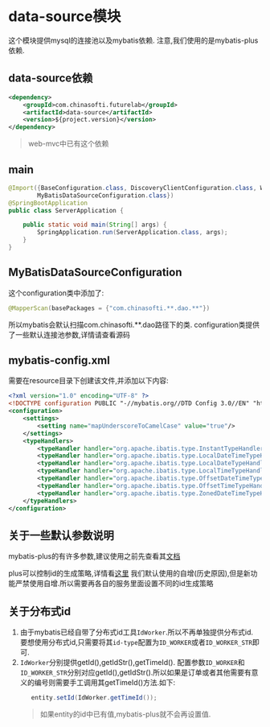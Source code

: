 # data-source模块

这个模块提供mysql的连接池以及mybatis依赖. 注意,我们使用的是mybatis-plus依赖.

## data-source依赖

```xml
<dependency>
    <groupId>com.chinasofti.futurelab</groupId>
    <artifactId>data-source</artifactId>
    <version>${project.version}</version>
</dependency>
```

> web-mvc中已有这个依赖

## main

```java
@Import({BaseConfiguration.class, DiscoveryClientConfiguration.class, WebApplication.class,
        MyBatisDataSourceConfiguration.class})
@SpringBootApplication
public class ServerApplication {

    public static void main(String[] args) {
        SpringApplication.run(ServerApplication.class, args);
    }
}
```

## MyBatisDataSourceConfiguration

这个configuration类中添加了:
```java
@MapperScan(basePackages = {"com.chinasofti.**.dao.**"})
```
所以mybatis会默认扫描com.chinasofti.**.dao路径下的类. configuration类提供了一些默认连接池参数,详情请查看源码

## mybatis-config.xml

需要在resource目录下创建该文件,并添加以下内容:

```xml
<?xml version="1.0" encoding="UTF-8" ?>
<!DOCTYPE configuration PUBLIC "-//mybatis.org//DTD Config 3.0//EN" "http://mybatis.org/dtd/mybatis-3-config.dtd">
<configuration>
    <settings>
        <setting name="mapUnderscoreToCamelCase" value="true"/>
    </settings>
    <typeHandlers>
        <typeHandler handler="org.apache.ibatis.type.InstantTypeHandler" />
        <typeHandler handler="org.apache.ibatis.type.LocalDateTimeTypeHandler" />
        <typeHandler handler="org.apache.ibatis.type.LocalDateTypeHandler" />
        <typeHandler handler="org.apache.ibatis.type.LocalTimeTypeHandler" />
        <typeHandler handler="org.apache.ibatis.type.OffsetDateTimeTypeHandler" />
        <typeHandler handler="org.apache.ibatis.type.OffsetTimeTypeHandler" />
        <typeHandler handler="org.apache.ibatis.type.ZonedDateTimeTypeHandler" />
    </typeHandlers>
</configuration>
```

## 关于一些默认参数说明

mybatis-plus的有许多参数,建议使用之前先查看其[文档](https://baomidou.gitee.io/mybatis-plus-doc/#/quick-start)

plus可以控制id的生成策略,详情看[这里](https://baomidou.gitee.io/mybatis-plus-doc/#/logic-delete?id=spring-boot-mp-starter%e9%85%8d%e7%bd%ae%e5%8f%82%e8%80%83)
我们默认使用的自增(历史原因),但是新功能严禁使用自增.所以需要再各自的服务里面设置不同的id生成策略

## 关于分布式id

1. 由于mybatis已经自带了分布式id工具`IdWorker`.所以不再单独提供分布式id. 要想使用分布式id,只需要将其`id-type`配置为`ID_WORKER`或者`ID_WORKER_STR`即可.
2. `IdWorker`分别提供getId(),getIdStr(),getTimeId(). 配置参数`ID_WORKER`和`ID_WORKER_STR`分别对应getId(),getIdStr().所以如果是订单或者其他需要有意义的编号则需要手工调用其getTimeId()方法.如下:
    ```java
       entity.setId(IdWorker.getTimeId());
    ```
    > 如果entity的id中已有值,mybatis-plus就不会再设置值.


